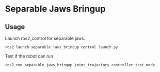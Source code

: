 # Separable Jaws Bringup

## Usage

Launch ros2_control for separable jaws.

```bash=
ros2 launch separable_jaws_bringup control.launch.py
```

Test if the robot can run

```bash=
ros2 run separable_jaws_bringup joint_trajectory_controller_test_node
```
